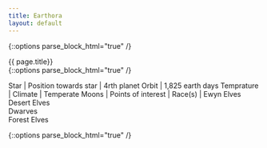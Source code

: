 ```yaml
---
title: Earthora 
layout: default
---
```

{::options parse_block_html="true" /}
<div class="row">
<div class="col-md-3">
<div class="panel panel-default no-padding">
<div class="panel-heading">
{{ page.title}}
</div>
<div class="panel-body">
</div>
<div class="panel-body">
{::options parse_block_html="true" /}

Star | 
Position towards star | 4rth planet 
Orbit | 1,825 earth days 
Temprature | 
Climate | Temperate 
Moons | 
Points of interest | 
Race(s) | Ewyn Elves <br /> Desert Elves <br /> Dwarves <br /> Forest Elves 

</div>
</div>
</div>
<div class="col-md-9">
{::options parse_block_html="true" /}




</div>
</div>

